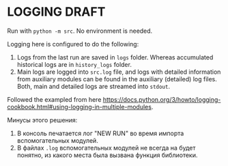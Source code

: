 # LOGGING DRAFT

Run with `python -m src`. No environment is needed.

Logging here is configured to do the following:

1. Logs from the last run are saved in `logs` folder. Whereas accumulated historical logs are in `history_logs` folder.
2. Main logs are logged into `src.log` file, and logs with detailed information from auxiliary modules can be found in the  auxiliary (detailed) log files. Both, main and detailed logs are streamed into `stdout`.


Followed the exampled from here https://docs.python.org/3/howto/logging-cookbook.html#using-logging-in-multiple-modules.   

Минусы этого решения:
1. В консоль печатается лог "NEW RUN" во время импорта вспомогательных модулей.
2. В файлах `.log` вспомогательных модулей не всегда на будет понятно, из какого места была вызвана функция библиотеки.

